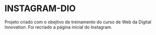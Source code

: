 # INSTAGRAM-DIO


Projeto criado com o obejtivo de treinamento do curso de Web da Digital Innovation.
Foi recriado a página inicial do Instagram.
